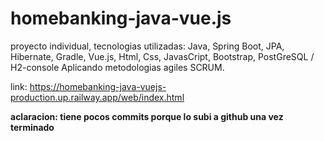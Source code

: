 # homebanking-java-vue.js

proyecto individual, tecnologias utilizadas: Java, Spring Boot, JPA, Hibernate, Gradle, Vue.js, Html, Css, JavasCript, Bootstrap, PostGreSQL / H2-console 
Aplicando metodologias agiles SCRUM. 


link: https://homebanking-java-vuejs-production.up.railway.app/web/index.html

****aclaracion: tiene pocos commits porque lo subi a github una vez terminado****
